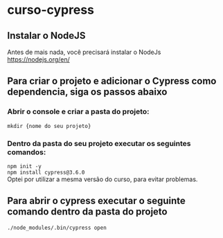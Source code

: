 # curso-cypress

## Instalar o NodeJS
Antes de mais nada, você precisará instalar o NodeJs  
https://nodejs.org/en/

## Para criar o projeto e adicionar o Cypress como dependencia, siga os passos abaixo

### Abrir o console e criar a pasta do projeto:
`mkdir {nome do seu projeto}`

### Dentro da pasta do seu projeto executar os seguintes comandos:  
`npm init -y`  
`npm install cypress@3.6.0`  
Optei por utilizar a mesma versão do curso, para evitar problemas.

## Para abrir o cypress executar o seguinte comando dentro da pasta do projeto  
`./node_modules/.bin/cypress open`






